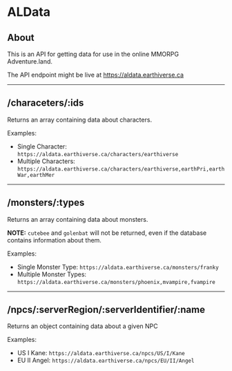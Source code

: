 # ALData

## About

This is an API for getting data for use in the online MMORPG Adventure.land.

The API endpoint might be live at <https://aldata.earthiverse.ca>

***

## /characeters/:ids

Returns an array containing data about characters.

Examples:

* Single Character: `https://aldata.earthiverse.ca/characters/earthiverse`
* Multiple Characters: `https://aldata.earthiverse.ca/characters/earthiverse,earthPri,earthWar,earthMer`

***

## /monsters/:types

Returns an array containing data about monsters.

**NOTE:** `cutebee` and `golenbat` will not be returned, even if the database contains information about them.

Examples:

* Single Monster Type: `https://aldata.earthiverse.ca/monsters/franky`
* Multiple Monster Types: `https://aldata.earthiverse.ca/monsters/phoenix,mvampire,fvampire`

***

## /npcs/:serverRegion/:serverIdentifier/:name

Returns an object containing data about a given NPC

Examples:

* US I Kane: `https://aldata.earthiverse.ca/npcs/US/I/Kane`
* EU II Angel: `https://aldata.earthiverse.ca/npcs/EU/II/Angel`
